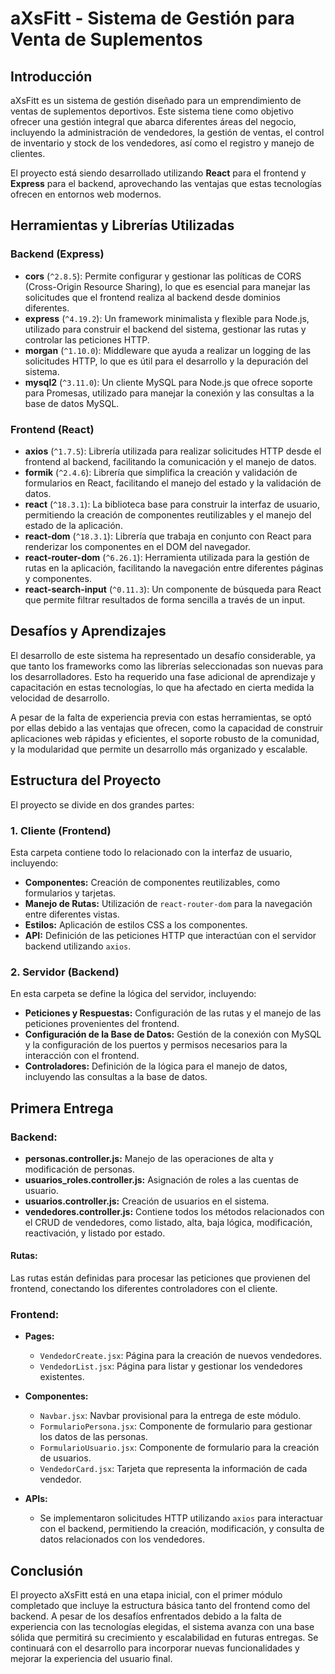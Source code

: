 # aXsFitt - Sistema de Gestión para Venta de Suplementos

## Introducción

aXsFitt es un sistema de gestión diseñado para un emprendimiento de ventas de suplementos deportivos. Este sistema tiene como objetivo ofrecer una gestión integral que abarca diferentes áreas del negocio, incluyendo la administración de vendedores, la gestión de ventas, el control de inventario y stock de los vendedores, así como el registro y manejo de clientes. 

El proyecto está siendo desarrollado utilizando **React** para el frontend y **Express** para el backend, aprovechando las ventajas que estas tecnologías ofrecen en entornos web modernos.

## Herramientas y Librerías Utilizadas

### Backend (Express)
- **cors** (`^2.8.5`): Permite configurar y gestionar las políticas de CORS (Cross-Origin Resource Sharing), lo que es esencial para manejar las solicitudes que el frontend realiza al backend desde dominios diferentes.
- **express** (`^4.19.2`): Un framework minimalista y flexible para Node.js, utilizado para construir el backend del sistema, gestionar las rutas y controlar las peticiones HTTP.
- **morgan** (`^1.10.0`): Middleware que ayuda a realizar un logging de las solicitudes HTTP, lo que es útil para el desarrollo y la depuración del sistema.
- **mysql2** (`^3.11.0`): Un cliente MySQL para Node.js que ofrece soporte para Promesas, utilizado para manejar la conexión y las consultas a la base de datos MySQL.

### Frontend (React)
- **axios** (`^1.7.5`): Librería utilizada para realizar solicitudes HTTP desde el frontend al backend, facilitando la comunicación y el manejo de datos.
- **formik** (`^2.4.6`): Librería que simplifica la creación y validación de formularios en React, facilitando el manejo del estado y la validación de datos.
- **react** (`^18.3.1`): La biblioteca base para construir la interfaz de usuario, permitiendo la creación de componentes reutilizables y el manejo del estado de la aplicación.
- **react-dom** (`^18.3.1`): Librería que trabaja en conjunto con React para renderizar los componentes en el DOM del navegador.
- **react-router-dom** (`^6.26.1`): Herramienta utilizada para la gestión de rutas en la aplicación, facilitando la navegación entre diferentes páginas y componentes.
- **react-search-input** (`^0.11.3`): Un componente de búsqueda para React que permite filtrar resultados de forma sencilla a través de un input.

## Desafíos y Aprendizajes

El desarrollo de este sistema ha representado un desafío considerable, ya que tanto los frameworks como las librerías seleccionadas son nuevas para los desarrolladores. Esto ha requerido una fase adicional de aprendizaje y capacitación en estas tecnologías, lo que ha afectado en cierta medida la velocidad de desarrollo.

A pesar de la falta de experiencia previa con estas herramientas, se optó por ellas debido a las ventajas que ofrecen, como la capacidad de construir aplicaciones web rápidas y eficientes, el soporte robusto de la comunidad, y la modularidad que permite un desarrollo más organizado y escalable.

## Estructura del Proyecto

El proyecto se divide en dos grandes partes:

### 1. Cliente (Frontend)
Esta carpeta contiene todo lo relacionado con la interfaz de usuario, incluyendo:
- **Componentes:** Creación de componentes reutilizables, como formularios y tarjetas.
- **Manejo de Rutas:** Utilización de `react-router-dom` para la navegación entre diferentes vistas.
- **Estilos:** Aplicación de estilos CSS a los componentes.
- **API:** Definición de las peticiones HTTP que interactúan con el servidor backend utilizando `axios`.

### 2. Servidor (Backend)
En esta carpeta se define la lógica del servidor, incluyendo:
- **Peticiones y Respuestas:** Configuración de las rutas y el manejo de las peticiones provenientes del frontend.
- **Configuración de la Base de Datos:** Gestión de la conexión con MySQL y la configuración de los puertos y permisos necesarios para la interacción con el frontend.
- **Controladores:** Definición de la lógica para el manejo de datos, incluyendo las consultas a la base de datos.

## Primera Entrega

### Backend:
- **personas.controller.js:** Manejo de las operaciones de alta y modificación de personas.
- **usuarios_roles.controller.js:** Asignación de roles a las cuentas de usuario.
- **usuarios.controller.js:** Creación de usuarios en el sistema.
- **vendedores.controller.js:** Contiene todos los métodos relacionados con el CRUD de vendedores, como listado, alta, baja lógica, modificación, reactivación, y listado por estado.

#### Rutas:
Las rutas están definidas para procesar las peticiones que provienen del frontend, conectando los diferentes controladores con el cliente.

### Frontend:
- **Pages:**
  - `VendedorCreate.jsx`: Página para la creación de nuevos vendedores.
  - `VendedorList.jsx`: Página para listar y gestionar los vendedores existentes.

- **Componentes:**
  - `Navbar.jsx`: Navbar provisional para la entrega de este módulo.
  - `FormularioPersona.jsx`: Componente de formulario para gestionar los datos de las personas.
  - `FormularioUsuario.jsx`: Componente de formulario para la creación de usuarios.
  - `VendedorCard.jsx`: Tarjeta que representa la información de cada vendedor.
  
- **APIs:**
  - Se implementaron solicitudes HTTP utilizando `axios` para interactuar con el backend, permitiendo la creación, modificación, y consulta de datos relacionados con los vendedores.

## Conclusión

El proyecto aXsFitt está en una etapa inicial, con el primer módulo completado que incluye la estructura básica tanto del frontend como del backend. A pesar de los desafíos enfrentados debido a la falta de experiencia con las tecnologías elegidas, el sistema avanza con una base sólida que permitirá su crecimiento y escalabilidad en futuras entregas. Se continuará con el desarrollo para incorporar nuevas funcionalidades y mejorar la experiencia del usuario final.
